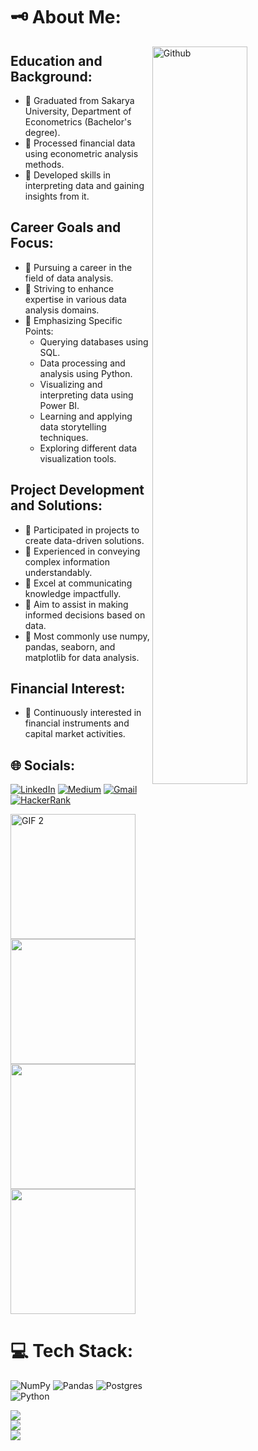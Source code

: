 # 🗝️ About Me:


<img width="55%" align="right" alt="Github" src = "https://img.freepik.com/free-vector/visual-data-concept-illustration_114360-1713.jpg?w=740&t=st=1692960241~exp=1692960841~hmac=3ffed25d1f21b29dd896af63ce0eda7076622405917a3397925f4596a9a89105" />


## Education and Background:
- :rocket: Graduated from Sakarya University, Department of Econometrics (Bachelor's degree).
- :rocket: Processed financial data using econometric analysis methods.
- :rocket: Developed skills in interpreting data and gaining insights from it.

## Career Goals and Focus:
- :rocket: Pursuing a career in the field of data analysis.
- :rocket: Striving to enhance expertise in various data analysis domains.
- :rocket: Emphasizing Specific Points:
  - Querying databases using SQL.
  - Data processing and analysis using Python.
  - Visualizing and interpreting data using Power BI.
  - Learning and applying data storytelling techniques.
  - Exploring different data visualization tools.

## Project Development and Solutions:
- :rocket: Participated in projects to create data-driven solutions.
- :rocket: Experienced in conveying complex information understandably.
- :rocket: Excel at communicating knowledge impactfully.
- :rocket: Aim to assist in making informed decisions based on data.
- :rocket: Most commonly use numpy, pandas, seaborn, and matplotlib for data analysis.

## Financial Interest:
- :rocket: Continuously interested in financial instruments and capital market activities.




## 🌐 Socials:
[![LinkedIn](https://img.shields.io/badge/LinkedIn-0077B5?style=for-the-badge&logo=linkedin&logoColor=white)](https://www.linkedin.com/in/hamzaugursumer/)
[![Medium](https://img.shields.io/badge/Medium-12100E?style=for-the-badge&logo=medium&logoColor=white)](https://medium.com/@hamzaugursumer)
[![Gmail](https://img.shields.io/badge/Gmail-D14836?style=for-the-badge&logo=gmail&logoColor=white)](mailto:hamzaugursumer@gmail.com)
[![HackerRank](https://img.shields.io/badge/-Hackerrank-2EC866?style=for-the-badge&logo=HackerRank&logoColor=white)](https://www.hackerrank.com/hamzaugursumer?hr_r=1)

<img src="https://media.giphy.com/media/HUplkVCPY7jTW/giphy.gif" alt="GIF 2" width="200" height="200"> <img src="https://media.giphy.com/media/VHI6svvhu5xuqzyAoM/giphy.gif" width="200" height="200"> <img src="https://media.giphy.com/media/8gNQZ9IpkcdiAjfOgN/giphy.gif" width="200" height="200"> <img src="https://media.giphy.com/media/v1.Y2lkPTc5MGI3NjExbWY3a3pheGVjZzU1MG9wcDN5amJtb2hscDkwNXByZWR6cnN5dzZoMCZlcD12MV9pbnRlcm5hbF9naWZfYnlfaWQmY3Q9Zw/6wa5vuYvetU1Jibm13/giphy.gif" width="200" height="200"> 

# 💻 Tech Stack:
![NumPy](https://img.shields.io/badge/numpy-%23013243.svg?style=for-the-badge&logo=numpy&logoColor=white) ![Pandas](https://img.shields.io/badge/pandas-%23150458.svg?style=for-the-badge&logo=pandas&logoColor=white) ![Postgres](https://img.shields.io/badge/postgres-%23316192.svg?style=for-the-badge&logo=postgresql&logoColor=white) ![Python](https://img.shields.io/badge/python-3670A0?style=for-the-badge&logo=python&logoColor=ffdd54) 



![](https://github-readme-stats.vercel.app/api?username=hamzaugursumer&theme=radical&hide_border=false&include_all_commits=false&count_private=false)<br/>
![](https://github-readme-streak-stats.herokuapp.com/?user=hamzaugursumer&theme=radical&hide_border=false)<br/>
![](https://github-readme-stats.vercel.app/api/top-langs/?username=hamzaugursumer&theme=radical&hide_border=false&include_all_commits=false&count_private=false&layout=compact)

